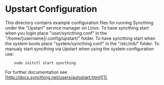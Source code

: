 # Upstart Configuration

This directory contains example configuration files for running Syncthing under
the "Upstart" service manager on Linux. To have syncthing start when you login
place "user/syncthing.conf" in the "/home/[username]/.config/upstart/" folder.
To have syncthing start when the system boots place "system/syncthing.conf"
in the "/etc/init/" folder.
To manualy start syncthing via Upstart when using the system configuration use:

```
    sudo initctl start syncthing
```

For further documentation see [http://docs.syncthing.net/users/autostart.html][1].

[1]: http://docs.syncthing.net/users/autostart.html#Upstart

